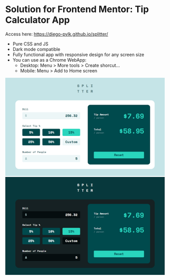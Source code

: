 # Solution for Frontend Mentor: Tip Calculator App

Access here: https://diego-pvlk.github.io/splitter/

- Pure CSS and JS
- Dark mode compatible
- Fully functional app with responsive design for any screen size
- You can use as a Chrome WebApp:
    - Desktop: Menu > More tools > Create shorcut...
    - Mobile: Menu > Add to Home screen

![Splitter Light ](./images/preview-light.jpg)
![Splitter Dark](./images/preview-dark.jpg)
